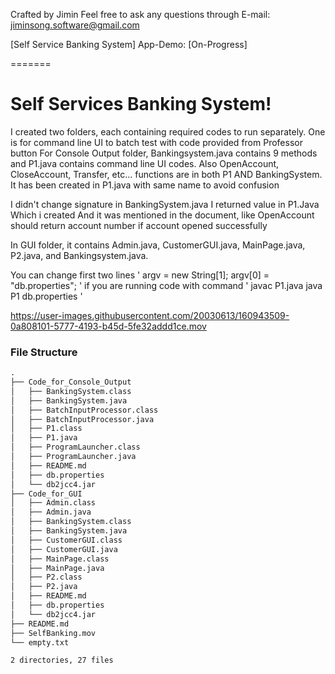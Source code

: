 Crafted by Jimin
Feel free to ask any questions through E-mail: jiminsong.software@gmail.com

[Self Service Banking System]
App-Demo: [On-Progress]

=======

# Self Services Banking System!

I created two folders, each containing required codes to run separately.
One is for command line UI to batch test with code provided from Professor button
For Console Output folder, Bankingsystem.java contains 9 methods and P1.java contains command line UI codes. Also OpenAccount, CloseAccount, Transfer, etc... functions are in both P1 AND BankingSystem. It has been created in P1.java with same name to avoid confusion

I didn't change signature in BankingSystem.java
I returned value in P1.Java Which i created
And it was mentioned in the document, like OpenAccount should return account number if account opened successfully

In GUI folder, it contains Admin.java, CustomerGUI.java, MainPage.java, P2.java, and Bankingsystem.java.

You can change first two lines
'
argv = new String[1];
argv[0] = "db.properties";
'
if you are running code with command
'
javac P1.java
java P1 db.properties
'


https://user-images.githubusercontent.com/20030613/160943509-0a808101-5777-4193-b45d-5fe32addd1ce.mov

### File Structure
```html
.
├── Code_for_Console_Output
│   ├── BankingSystem.class
│   ├── BankingSystem.java
│   ├── BatchInputProcessor.class
│   ├── BatchInputProcessor.java
│   ├── P1.class
│   ├── P1.java
│   ├── ProgramLauncher.class
│   ├── ProgramLauncher.java
│   ├── README.md
│   ├── db.properties
│   └── db2jcc4.jar
├── Code_for_GUI
│   ├── Admin.class
│   ├── Admin.java
│   ├── BankingSystem.class
│   ├── BankingSystem.java
│   ├── CustomerGUI.class
│   ├── CustomerGUI.java
│   ├── MainPage.class
│   ├── MainPage.java
│   ├── P2.class
│   ├── P2.java
│   ├── README.md
│   ├── db.properties
│   └── db2jcc4.jar
├── README.md
├── SelfBanking.mov
└── empty.txt

2 directories, 27 files
```
